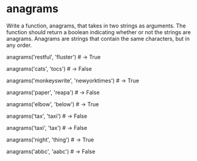 # anagrams

Write a function, anagrams, that takes in two strings as arguments.
The function should return a boolean indicating whether or not the strings are anagrams.
Anagrams are strings that contain the same characters, but in any order.

anagrams('restful', 'fluster') # -> True

anagrams('cats', 'tocs') # -> False

anagrams('monkeyswrite', 'newyorktimes') # -> True

anagrams('paper', 'reapa') # -> False

anagrams('elbow', 'below') # -> True

anagrams('tax', 'taxi') # -> False

anagrams('taxi', 'tax') # -> False

anagrams('night', 'thing') # -> True

anagrams('abbc', 'aabc') # -> False


